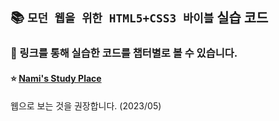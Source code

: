 ## 📚 `모던 웹을 위한 HTML5+CSS3 바이블` 실습 코드
### 🔽 링크를 통해 실습한 코드를 챕터별로 볼 수 있습니다.

#### ⭐️ [Nami's Study Place](https://havenothorn.github.io/ModernWeb/index.html)
웹으로 보는 것을 권장합니다. (2023/05)
